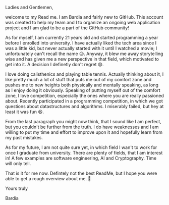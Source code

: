 Ladies and Gentlemen,

welcome to my Read me. I am Bardia and fairly new to GitHub. This account was created to help my team and I to organize an ongoing web application
project and I am glad to be a part of the GitHub community!

As for myself, I am currently 21 years old and started programming a year before I enrolled into university. I have actually liked the tech area since I was a
little kid, but never actually started with it until I watched a movie; I unfortunately can't recall the name 😥. Anyway, it blew me away storytelling wise 
and has given me a new perspective in that field, which motivated to get into it. A decision I definetly don't regret 😄.

I love doing calisthenics and playing table tennis. Actually thinking about it, I like pretty much a lot of stuff that puts me out of my comfort zone and pushes me to new 
heights both physically and mentally speaking, as long as I enjoy doing it obviously. Speaking of putting myself out of the comfort zone, I love competition, especially 
the ones where you are really passioned about. Recently participated in a programming competition, in which we got questions about datastructures and algorithms. 
I miserably failed, but hey at least it was fun 😆.  

From the last paragraph you might now think, that I sound like I am perfect, but you couldn't be further from the truth. I do have weaknesses and I am willing 
to put my time and effort to improve upon it and hopefully learn from my past mistakes.

As for my future, I am not quite sure yet, in which field I wan't to work for once I graduate from university. There are plenty of fields, that I am interest in!
A few examples are software engineering, AI and Cryptography. Time will only tell. 

That is it for me now. Defintely not the best ReadMe, but I hope you were able to get a rough overview about me. 🙂

Yours truly

Bardia
